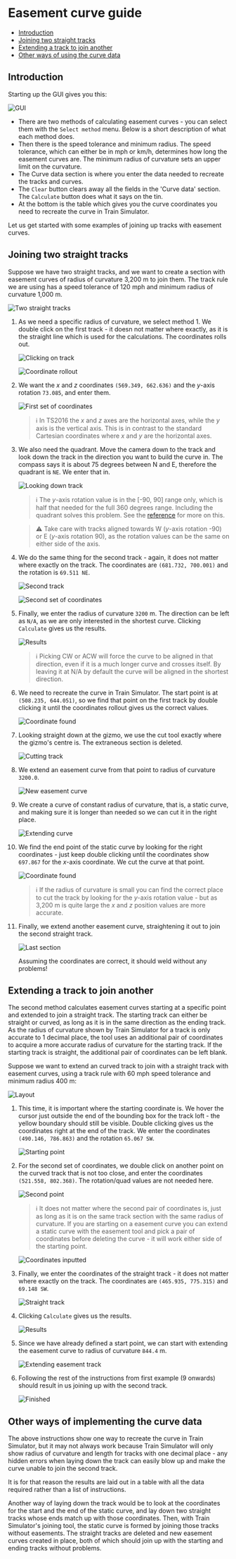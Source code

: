 # Easement curve guide

- [Introduction][1]
- [Joining two straight tracks][2]
- [Extending a track to join another][3]
- [Other ways of using the curve data][4]

## Introduction
[1]: #introduction

Starting up the GUI gives you this:

![GUI](images/gui.jpg)

- There are two methods of calculating easement curves - you can select them with the `Select method` menu. Below is a short description of what each method does.
- Then there is the speed tolerance and minimum radius. The speed tolerance, which can either be in mph or km/h, determines how long the easement curves are. The minimum radius of curvature sets an upper limit on the curvature.
- The Curve data section is where you enter the data needed to recreate the tracks and curves.
- The `Clear` button clears away all the fields in the 'Curve data' section. The `Calculate` button does what it says on the tin.
- At the bottom is the table which gives you the curve coordinates you need to recreate the curve in Train Simulator.

Let us get started with some examples of joining up tracks with easement curves.

## Joining two straight tracks
[2]: #joining-two-straight-tracks

Suppose we have two straight tracks, and we want to create a section with easement curves of radius of curvature 3,200 m to join them. The track rule we are using has a speed tolerance of 120 mph and minimum radius of curvature 1,000 m.

![Two straight tracks](images/ig01.jpg)

1. As we need a specific radius of curvature, we select method 1. We double click on the first track - it doesn not matter where exactly, as it is the straight line which is used for the calculations. The coordinates rolls out.

   ![Clicking on track](images/ig02_1.jpg)

   ![Coordinate rollout](images/ig02_2.jpg)

2. We want the *x* and *z* coordinates `(569.349, 662.636)` and the *y*-axis rotation `73.085`, and enter them.

   ![First set of coordinates](images/gui01.jpg)

   > :information_source: In TS2016 the *x* and *z* axes are the horizontal axes, while the *y* axis is the vertical axis. This is in contrast to the standard Cartesian coordinates where *x* and *y* are the horizontal axes.

3. We also need the quadrant. Move the camera down to the track and look down the track in the direction you want to build the curve in. The compass says it is about 75 degrees between N and E, therefore the quadrant is `NE`. We enter that in.

   ![Looking down track](images/ig03.jpg)

   > :information_source: The *y*-axis rotation value is in the [-90, 90] range only, which is half that needed for the full 360 degrees range. Including the quadrant solves this problem. See the [reference](reference.md) for more on this.

   > :warning: Take care with tracks aligned towards W (*y*-axis rotation -90) or E (*y*-axis rotation 90), as the rotation values can be the same on either side of the axis.

4. We do the same thing for the second track - again, it does not matter where exactly on the track. The coordinates are `(681.732, 700.001)` and the rotation is `69.511 NE`.

   ![Second track](images/ig04.jpg)

   ![Second set of coordinates](images/gui02.jpg)

5. Finally, we enter the radius of curvature `3200` m. The direction can be left as `N/A`, as we are only interested in the shortest curve. Clicking `Calculate` gives us the results.

   ![Results](images/gui03.jpg)

   > :information_source: Picking CW or ACW will force the curve to be aligned in that direction, even if it is a much longer curve and crosses itself. By leaving it at N/A by default the curve will be aligned in the shortest direction.

6. We need to recreate the curve in Train Simulator. The start point is at `(508.235, 644.051)`, so we find that point on the first track by double clicking it until the coordinates rollout gives us the correct values.

   ![Coordinate found](images/ig05.jpg)

7. Looking straight down at the gizmo, we use the cut tool exactly where the gizmo's centre is. The extraneous section is deleted.

   ![Cutting track](images/ig06.jpg)

8. We extend an easement curve from that point to radius of curvature `3200.0`.

   ![New easement curve](images/ig07.jpg)

9. We create a curve of constant radius of curvature, that is, a static curve, and making sure it is longer than needed so we can cut it in the right place.

   ![Extending curve](images/ig08.jpg)

10. We find the end point of the static curve by looking for the right coordinates - just keep double clicking until the coordinates show `697.867` for the *x*-axis coordinate. We cut the curve at that point.

    ![Coordinate found](images/ig09.jpg)

    > :information_source: If the radius of curvature is small you can find the correct place to cut the track by looking for the  *y*-axis rotation value - but as 3,200 m is quite large the *x* and *z* position values are more accurate.

11. Finally, we extend another easement curve, straightening it out to join the second straight track.

    ![Last section](images/ig10.jpg)

    Assuming the coordinates are correct, it should weld without any problems!

## Extending a track to join another
[3]: #extending-a-straight-track

The second method calculates easement curves starting at a specific point and extended to join a straight track. The starting track can either be straight or curved, as long as it is in the same direction as the ending track. As the radius of curvature shown by Train Simulator for a track is only accurate to 1 decimal place, the tool uses an additional pair of coordinates to acquire a more accurate radius of curvature for the starting track. If the starting track is straight, the additional pair of coordinates can be left blank.

Suppose we want to extend an curved track to join with a straight track with easement curves, using a track rule with 60 mph speed tolerance and minimum radius 400 m:

![Layout](images/ig21.jpg)

1. This time, it is important where the starting coordinate is. We hover the cursor just outside the end of the bounding box for the track loft - the yellow boundary should still be visible. Double clicking gives us the coordinates right at the end of the track. We enter the coordinates `(490.146, 786.863)` and the rotation `65.067 SW`.

   ![Starting point](images/ig22.jpg)

2. For the second set of coordinates, we double click on another point on the curved track that is not too close, and enter the coordinates `(521.558, 802.368)`. The rotation/quad values are not needed here.

   ![Second point](images/ig23.jpg)

   > :information_source: It does not matter where the second pair of coordinates is, just as long as it is on the same track section with the same radius of curvature. If you are starting on a easement curve you can extend a static curve with the easement tool and pick a pair of coordinates before deleting the curve - it will work either side of the starting point.

   ![Coordinates inputted](images/gui11.jpg)

3. Finally, we enter the coordinates of the straight track - it does not matter where exactly on the track. The coordinates are `(465.935, 775.315)` and `69.148 SW`.

   ![Straight track](images/ig24.jpg)

4. Clicking `Calculate` gives us the results.

   ![Results](images/gui12.jpg)

5. Since we have already defined a start point, we can start with extending the easement curve to radius of curvature `844.4` m.

   ![Extending easement track](images/ig25.jpg)

6. Following the rest of the instructions from first example (9 onwards) should result in us joining up with the second track.

   ![Finished](images/ig26.jpg)

## Other ways of implementing the curve data
[4]: #other-ways-of-implementing-the-curve-data

The above instructions show one way to recreate the curve in Train Simulator, but it may not always work because Train Simulator will only show radius of curvature and length for tracks with one decimal place - any hidden errors when laying down the track can easily blow up and make the curve unable to join the second track.

It is for that reason the results are laid out in a table with all the data required rather than a list of instructions.

Another way of laying down the track would be to look at the coordinates for the start and the end of the static curve, and lay down two straight tracks whose ends match up with those coordinates. Then, with Train Simulator's joining tool, the static curve is formed by joining those tracks without easements. The straight tracks are deleted and new easement curves created in place, both of which should join up with the starting and ending tracks without problems.
